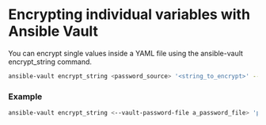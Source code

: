 # Encrypting individual variables with Ansible Vault
You can encrypt single values inside a YAML file using the ansible-vault encrypt_string command. 

```bash
ansible-vault encrypt_string <password_source> '<string_to_encrypt>' --name '<string_name_of_variable>'
```
### Example
```bash
ansible-vault encrypt_string <--vault-password-file a_password_file> 'password' --name 'user_passwd'

```
